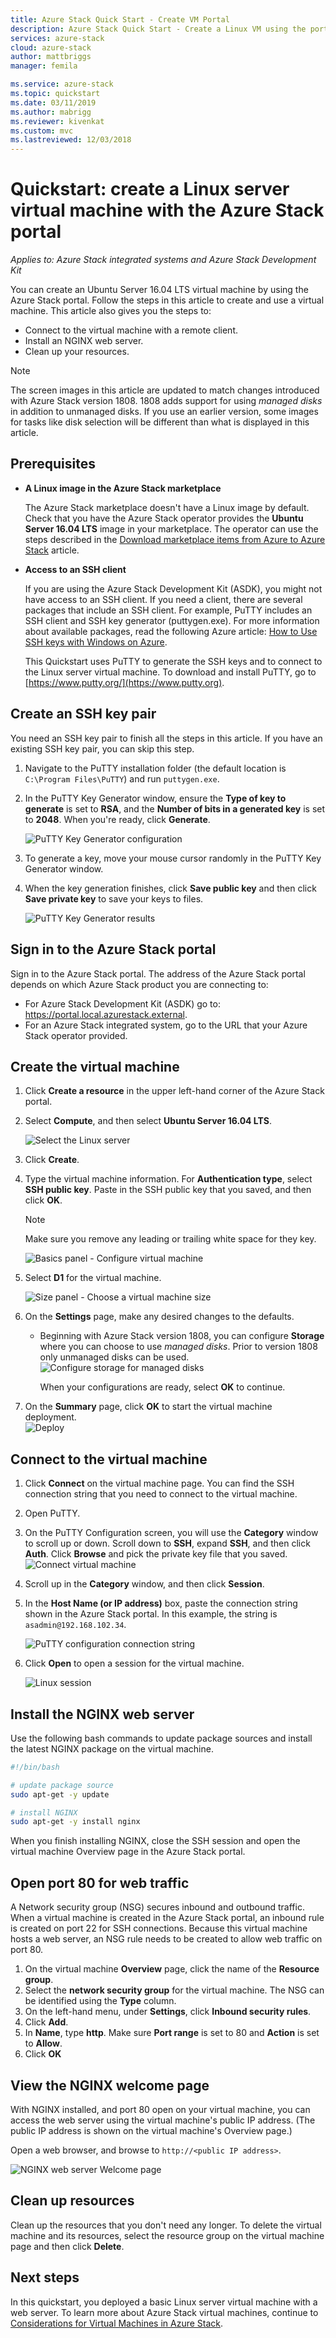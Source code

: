 ```yaml
---
title: Azure Stack Quick Start - Create VM Portal
description: Azure Stack Quick Start - Create a Linux VM using the portal
services: azure-stack
cloud: azure-stack
author: mattbriggs
manager: femila

ms.service: azure-stack
ms.topic: quickstart
ms.date: 03/11/2019
ms.author: mabrigg
ms.reviewer: kivenkat
ms.custom: mvc
ms.lastreviewed: 12/03/2018
---
```


# Quickstart: create a Linux server virtual machine with the Azure Stack portal

*Applies to: Azure Stack integrated systems and Azure Stack Development Kit*

You can create an Ubuntu Server 16.04 LTS virtual machine by using the Azure Stack portal. Follow the steps in this article to create and use a virtual machine. This article also gives you the steps to:

* Connect to the virtual machine with a remote client.
* Install an NGINX web server.
* Clean up your resources.

> [!NOTE]  
> The screen images in this article are updated to match changes introduced with Azure Stack version 1808. 1808 adds support for using *managed disks* in addition to unmanaged disks. If you use an earlier version, some images for tasks like disk selection will be different than what is displayed in this article.  


## Prerequisites

* **A Linux image in the Azure Stack marketplace**

   The Azure Stack marketplace doesn't have a Linux image by default. Check that you have the Azure Stack operator provides the **Ubuntu Server 16.04 LTS** image in your marketplace. The operator can use the steps described in the [Download marketplace items from Azure to Azure Stack](../azure-stack-download-azure-marketplace-item.md) article.

* **Access to an SSH client**

   If you are using the Azure Stack Development Kit (ASDK), you might not have access to an SSH client. If you need a client, there are several packages that include an SSH client. For example, PuTTY includes an SSH client and SSH key generator (puttygen.exe). For more information about available packages,  read the following Azure article: [How to Use SSH keys with Windows on Azure](https://docs.microsoft.com/azure/virtual-machines/linux/ssh-from-windows#windows-packages-and-ssh-clients).

   This Quickstart uses PuTTY to generate the SSH keys and to connect to the Linux server virtual machine. To download and install PuTTY, go to [https://www.putty.org/](https://www.putty.org).

## Create an SSH key pair

You need an SSH key pair to finish all the steps in this article. If you have an existing SSH key pair, you can skip this step.

1. Navigate to the PuTTY installation folder (the default location is ```C:\Program Files\PuTTY```) and run ```puttygen.exe```.
2. In the PuTTY Key Generator window, ensure the **Type of key to generate** is set to **RSA**, and the **Number of bits in a generated key** is set to **2048**. When you're ready, click **Generate**.

   ![PuTTY Key Generator configuration](media/azure-stack-quick-linux-portal/Putty01.PNG)

3. To generate a key, move your mouse cursor randomly in the PuTTY Key Generator window.
4. When the key generation finishes, click **Save public key** and then click **Save private key** to save your keys to files.

   ![PuTTY Key Generator results](media/azure-stack-quick-linux-portal/Putty02.PNG)

## Sign in to the Azure Stack portal

Sign in to the Azure Stack portal. The address of the Azure Stack portal depends on which Azure Stack product you are connecting to:

* For Azure Stack Development Kit (ASDK) go to: https://portal.local.azurestack.external.
* For an Azure Stack integrated system, go to the URL that your Azure Stack operator provided.

## Create the virtual machine

1. Click **Create a resource** in the upper left-hand corner of the Azure Stack portal.

2. Select **Compute**, and then select **Ubuntu Server 16.04 LTS**.
   
   ![Select the Linux server](media/azure-stack-quick-linux-portal/select.png)
1. Click **Create**.

4. Type the virtual machine information. For **Authentication type**, select **SSH public key**. Paste in the SSH public key that you saved, and then click **OK**.

   > [!NOTE]
   > Make sure you remove any leading or trailing white space for they key.

   ![Basics panel - Configure virtual machine](media/azure-stack-quick-linux-portal/linux-01.PNG)

5. Select **D1** for the virtual machine.

   ![Size panel - Choose a virtual machine size](media/azure-stack-quick-linux-portal/linux-02.PNG)

6. On the **Settings** page, make any desired changes to the defaults.
   
   - Beginning with Azure Stack version 1808, you can configure **Storage** where you can choose to use *managed disks*. Prior to version 1808 only unmanaged disks can be used.    
     ![Configure storage for managed disks](media/azure-stack-quick-linux-portal/linux-03.PNG)
    
     When your configurations are ready, select **OK** to continue.

7. On the **Summary** page, click **OK** to start the virtual machine deployment.  
   ![Deploy](media/azure-stack-quick-linux-portal/deploy.png)

## Connect to the virtual machine

1. Click **Connect** on the virtual machine page. You can find the SSH connection string that you need to connect to the virtual machine. 

2. Open PuTTY.

3. On the PuTTY Configuration screen, you will use the **Category** window to scroll up or down. Scroll down to **SSH**, expand **SSH**, and then click **Auth**. Click **Browse** and pick the private key file that you saved.
   ![Connect virtual machine](media/azure-stack-quick-linux-portal/putty03.PNG)

4. Scroll up in the **Category** window, and then click **Session**.
5. In the **Host Name (or IP address)** box, paste the connection string shown in the Azure Stack portal. In this example, the string is ```asadmin@192.168.102.34```.

   ![PuTTY configuration connection string](media/azure-stack-quick-linux-portal/Putty04.PNG)

6. Click **Open** to open a session for the virtual machine.

   ![Linux session](media/azure-stack-quick-linux-portal/Putty05.PNG)

## Install the NGINX web server

Use the following bash commands to update package sources and install the latest NGINX package on the virtual machine.

```bash
#!/bin/bash

# update package source
sudo apt-get -y update

# install NGINX
sudo apt-get -y install nginx
```

When you finish installing NGINX, close the SSH session and open the virtual machine Overview page in the Azure Stack portal.

## Open port 80 for web traffic

A Network security group (NSG) secures inbound and outbound traffic. When a virtual machine is created in the Azure Stack portal, an inbound rule is created on port 22 for SSH connections. Because this virtual machine hosts a web server, an NSG rule needs to be created to allow web traffic on port 80.

1. On the virtual machine **Overview** page, click the name of the **Resource group**.
2. Select the **network security group** for the virtual machine. The NSG can be identified using the **Type** column.
3. On the left-hand menu, under **Settings**, click **Inbound security rules**.
4. Click **Add**.
5. In **Name**, type **http**. Make sure **Port range** is set to 80 and **Action** is set to **Allow**.
6. Click **OK**

## View the NGINX welcome page

With NGINX installed, and port 80 open on your virtual machine, you can access the web server using the virtual machine's public IP address. (The public IP address is shown on the virtual machine's Overview page.)

Open a web browser, and browse to ```http://<public IP address>```.

![NGINX web server Welcome page](media/azure-stack-quick-linux-portal/linux-05.PNG)

## Clean up resources

Clean up the resources that you don't need any longer. To delete the virtual machine and its resources, select the resource group on the virtual machine page and then click **Delete**.

## Next steps

In this quickstart, you deployed a basic Linux server virtual machine with a web server. To learn more about Azure Stack virtual machines, continue to [Considerations for Virtual Machines in Azure Stack](azure-stack-vm-considerations.md).
